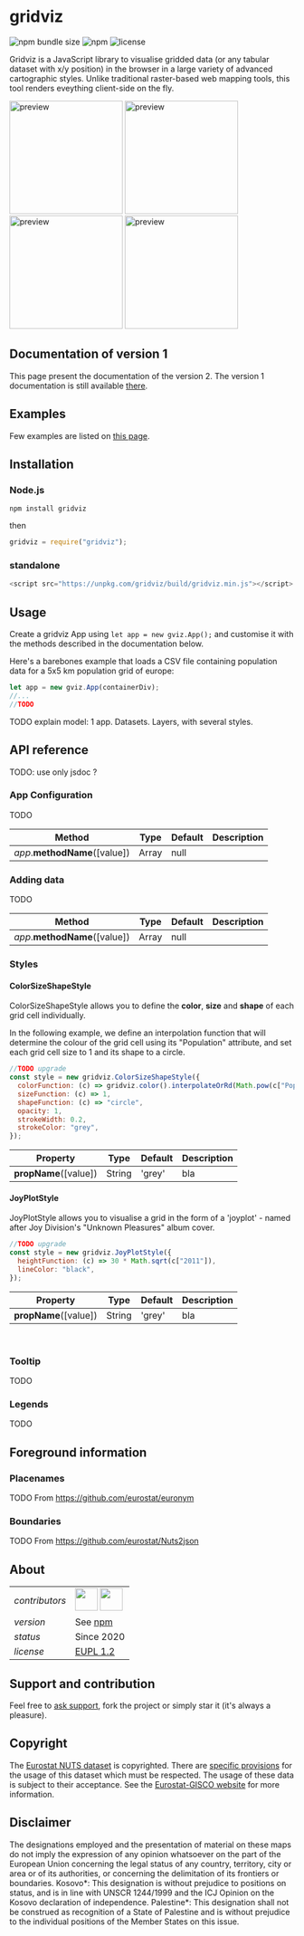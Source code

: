 # gridviz

![npm bundle size](https://img.shields.io/bundlephobia/minzip/gridviz)
![npm](https://img.shields.io/npm/v/gridviz)
![license](https://img.shields.io/badge/license-EUPL-success)

Gridviz is a JavaScript library to visualise gridded data (or any tabular dataset with x/y position) in the browser in a large variety of advanced cartographic styles. Unlike traditional raster-based web mapping tools, this tool renders eveything client-side on the fly.

<div>
  <img src="https://raw.githubusercontent.com/eurostat/gridviz/master/docs/screenshots/cropped/color.png" alt="preview" width="200px" height="200px"/>
  <img src="https://raw.githubusercontent.com/eurostat/gridviz/master/docs/screenshots/cropped/joyplot.png" alt="preview" width="200px" height="200px"/>
  <img src="https://raw.githubusercontent.com/eurostat/gridviz/master/docs/screenshots/cropped/size.png" alt="preview" width="200px" height="200px"/>
  <img src="https://raw.githubusercontent.com/eurostat/gridviz/master/docs/screenshots/cropped/nl.png" alt="preview" width="200px" height="200px"/>
</div>

## Documentation of version 1

This page present the documentation of the version 2. The version 1 documentation is still available [there](v1/readme.md).

## Examples

Few examples are listed on [this page](examples/README.md).

## Installation

### Node.js

```Shell
npm install gridviz
```

then

```javascript
gridviz = require("gridviz");
```

### standalone

```javascript
<script src="https://unpkg.com/gridviz/build/gridviz.min.js"></script>
```

## Usage

Create a gridviz App using `let app = new gviz.App();` and customise it with the methods described in the documentation below.

Here's a barebones example that loads a CSV file containing population data for a 5x5 km population grid of europe:

```javascript
let app = new gviz.App(containerDiv);
//...
//TODO
```

TODO explain model: 1 app. Datasets. Layers, with several styles.

## API reference

TODO: use only jsdoc ?


### App Configuration

TODO

| Method                          | Type   | Default              | Description                                                     |
| ------------------------------- | ------ | -------------------- | --------------------------------------------------------------- |
| _app_.**methodName**([value]) | Array  | null                 |  |


### Adding data


TODO

| Method                          | Type   | Default              | Description                                                     |
| ------------------------------- | ------ | -------------------- | --------------------------------------------------------------- |
| _app_.**methodName**([value]) | Array  | null                 |  |


### Styles



#### ColorSizeShapeStyle

ColorSizeShapeStyle allows you to define the **color**, **size** and **shape** of each grid cell individually.

In the following example, we define an interpolation function that will determine the colour of the grid cell using its "Population" attribute, and set each grid cell size to 1 and its shape to a circle.

```javascript
//TODO upgrade
const style = new gridviz.ColorSizeShapeStyle({
  colorFunction: (c) => gridviz.color().interpolateOrRd(Math.pow(c["Population"], 0.6) / 100),
  sizeFunction: (c) => 1,
  shapeFunction: (c) => "circle",
  opacity: 1,
  strokeWidth: 0.2,
  strokeColor: "grey",
});
```

| Property              | Type     | Default |Description            |
| --------------------------- | -------- | ------- | --------------------- |
| **propName**([value])      | String   | 'grey'  | bla      |


#### JoyPlotStyle

JoyPlotStyle allows you to visualise a grid in the form of a 'joyplot' - named after Joy Division's "Unknown Pleasures" album cover.

```javascript
//TODO upgrade
const style = new gridviz.JoyPlotStyle({
  heightFunction: (c) => 30 * Math.sqrt(c["2011"]),
  lineColor: "black",
});
```

| Property              | Type     | Default |Description            |
| --------------------------- | -------- | ------- | --------------------- |
| **propName**([value])      | String   | 'grey'  | bla      |

<br>

### Tooltip

TODO

### Legends

TODO


## Foreground information


### Placenames

TODO
From https://github.com/eurostat/euronym

### Boundaries

TODO
From https://github.com/eurostat/Nuts2json

## About

|                |                 |
| -------------- | ---------------------------------- |
| _contributors_ | [<img src="https://github.com/JoeWDavies.png" height="40" />](https://github.com/JoeWDavies) [<img src="https://github.com/jgaffuri.png" height="40" />](https://github.com/jgaffuri) |
| _version_      | See [npm](https://www.npmjs.com/package/gridviz?activeTab=versions)                                                                                                                   |
| _status_       | Since 2020                                                                                                                                                                            |
| _license_      | [EUPL 1.2](https://github.com/eurostat/Nuts2json/blob/master/LICENSE)                                                                                                                 |

## Support and contribution

Feel free to [ask support](https://github.com/eurostat/eurostat.js/issues/new), fork the project or simply star it (it's always a pleasure).

## Copyright

The [Eurostat NUTS dataset](http://ec.europa.eu/eurostat/web/nuts/overview) is copyrighted. There are [specific provisions](https://ec.europa.eu/eurostat/web/gisco/geodata/reference-data/administrative-units-statistical-units) for the usage of this dataset which must be respected. The usage of these data is subject to their acceptance. See the [Eurostat-GISCO website](http://ec.europa.eu/eurostat/web/gisco/geodata/reference-data/administrative-units-statistical-units/nuts) for more information.

## Disclaimer

The designations employed and the presentation of material on these maps do not imply the expression of any opinion whatsoever on the part of the European Union concerning the legal status of any country, territory, city or area or of its authorities, or concerning the delimitation of its frontiers or boundaries. Kosovo*: This designation is without prejudice to positions on status, and is in line with UNSCR 1244/1999 and the ICJ Opinion on the Kosovo declaration of independence. Palestine*: This designation shall not be construed as recognition of a State of Palestine and is without prejudice to the individual positions of the Member States on this issue.
